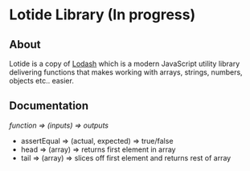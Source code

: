 # Lotide Library (In progress)
## About
Lotide is a copy of [Lodash](https://github.com/lodash/lodash) which is a modern JavaScript utility library delivering functions that makes working with arrays, strings, numbers, objects etc.. easier.
## Documentation
*function => (inputs) => outputs*
* assertEqual => (actual, expected) => true/false
* head => (array) => returns first element in array
* tail => (array) => slices off first element and returns rest of array